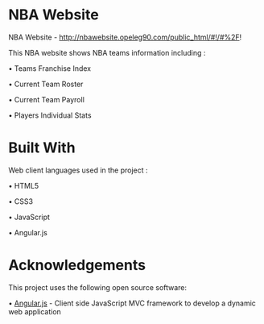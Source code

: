 # NBA Website
NBA Website - http://nbawebsite.opeleg90.com/public_html/#!/#%2F!


This NBA website shows NBA teams information including :

•	Teams Franchise Index

•	Current Team Roster

•	Current Team Payroll

•	Players Individual Stats  

# Built With
Web client languages used in the project : 

• HTML5

• CSS3

• JavaScript

• Angular.js


# Acknowledgements

This project uses the following open source software:


• [Angular.js](https://angularjs.org/) - Client side JavaScript MVC framework to develop a dynamic web application



